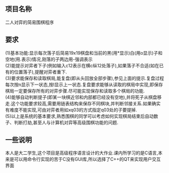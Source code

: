 ## 项目名称
  二人对弈的简易围棋程序
## 要求
(1)基本功能:显示每次落子后简易19x19棋盘和当前的黑(用*显示)白(用o显示)子和空地(用.表示)情况,刚落的子两边用-强调表示  
(2)能提示对弈者下子(例如输入c12表示在横c纵12处落子),如果落子不合适(如在已有的位置落子),提醒对弈者重下.  
(3)要求能保存和读取棋局,能复盘(即从头回放全部步骤),参见上面的提示.复盘过程每次按n显示下一状态,按l显示上一状态.复盘要求能够从读取的棋局中实现,即保存棋局一定要保存所有的对弈步骤.尽可能实现保存和读取多个棋局的功能.  
(4)能够自动判断提子(即某一块棋近邻和内部都已经没有空地),并将死子从棋盘移走.这个功能要求较高,需要用链表结构来保存不同棋块,并判断邻接关系.如果确实有难度不能实现,可由对弈者用如xq03的方式指定q03处的子要提掉.  
(5)以上是系统的基本要求,熟悉围棋的同学可以考虑如何实现棋局结束后自动数子、判断打劫,甚至人与计算机对弈等高级围棋功能的问题.

## 一些说明
  本人是大二学生,这个项目是高级程序语言设计的大作业.课内所学习的是C语言,本来是可以用命令行实现的苦于C没有GUI库,所以选择了C++的QT来实现用户交互界面

